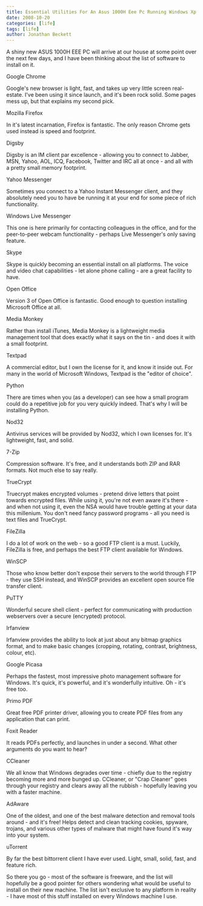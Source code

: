 ```yaml
---
title: Essential Utilities For An Asus 1000H Eee Pc Running Windows Xp Sp3
date: 2008-10-20
categories: [life]
tags: [life]
author: Jonathan Beckett
---
```


A shiny new ASUS 1000H EEE PC will arrive at our house at some point over the next few days, and I have been thinking about the list of software to install on it.

Google Chrome

Google's new browser is light, fast, and takes up very little screen real-estate. I've been using it since launch, and it's been rock solid. Some pages mess up, but that explains my second pick.

Mozilla Firefox

In it's latest incarnation, Firefox is fantastic. The only reason Chrome gets used instead is speed and footprint.

Digsby

Digsby is an IM client par excellence - allowing you to connect to Jabber, MSN, Yahoo, AOL, ICQ, Facebook, Twitter and IRC all at once - and all with a pretty small memory footprint.

Yahoo Messenger

Sometimes you connect to a Yahoo Instant Messenger client, and they absolutely need you to have be running it at your end for some piece of rich functionality.

Windows Live Messenger

This one is here primarily for contacting colleagues in the office, and for the peer-to-peer webcam functionality - perhaps Live Messenger's only saving feature.

Skype

Skype is quickly becoming an essential install on all platforms. The voice and video chat capabilities - let alone phone calling - are a great facility to have.

Open Office

Version 3 of Open Office is fantastic. Good enough to question installing Microsoft Office at all.

Media Monkey

Rather than install iTunes, Media Monkey is a lightweight media management tool that does exactly what it says on the tin - and does it with a small footprint.

Textpad

A commercial editor, but I own the license for it, and know it inside out. For many in the world of Microsoft Windows, Textpad is the "editor of choice".

Python

There are times when you (as a developer) can see how a small program could do a repetitive job for you very quickly indeed. That's why I will be installing Python.

Nod32

Antivirus services will be provided by Nod32, which I own licenses for. It's lightweight, fast, and solid.

7-Zip

Compression software. It's free, and it understands both ZIP and RAR formats. Not much else to say really.

TrueCrypt

Truecrypt makes encrypted volumes - pretend drive letters that point towards encrypted files. While using it, you're not even aware it's there - and when not using it, even the NSA would have trouble getting at your data this millenium. You don't need fancy password programs - all you need is text files and TrueCrypt.

FileZilla

I do a lot of work on the web - so a good FTP client is a must. Luckily, FileZilla is free, and perhaps the best FTP client available for Windows.

WinSCP

Those who know better don't expose their servers to the world through FTP - they use SSH instead, and WinSCP provides an excellent open source file transfer client.

PuTTY

Wonderful secure shell client - perfect for communicating with production webservers over a secure (encrypted) protocol.

Irfanview

Irfanview provides the ability to look at just about any bitmap graphics format, and to make basic changes (cropping, rotating, contrast, brightness, colour, etc).

Google Picasa

Perhaps the fastest, most impressive photo management software for Windows. It's quick, it's powerful, and it's wonderfully intuitive. Oh - it's free too.

Primo PDF

Great free PDF printer driver, allowing you to create PDF files from any application that can print.

Foxit Reader

It reads PDFs perfectly, and launches in under a second. What other arguments do you want to hear?

CCleaner

We all know that Windows degrades over time - chiefly due to the registry becoming more and more bunged up. CCleaner, or "Crap Cleaner" goes through your registry and clears away all the rubbish - hopefully leaving you with a faster machine.

AdAware

One of the oldest, and one of the best malware detection and removal tools around - and it's free! Helps detect and clean tracking cookies, spyware, trojans, and various other types of malware that might have found it's way into your system.

uTorrent

By far the best bittorrent client I have ever used. Light, small, solid, fast, and feature rich.

So there you go - most of the software is freeware, and the list will hopefully be a good pointer for others wondering what would be useful to install on their new machine. The list isn't exclusive to any platform in reality - I have most of this stuff installed on every Windows machine I use.